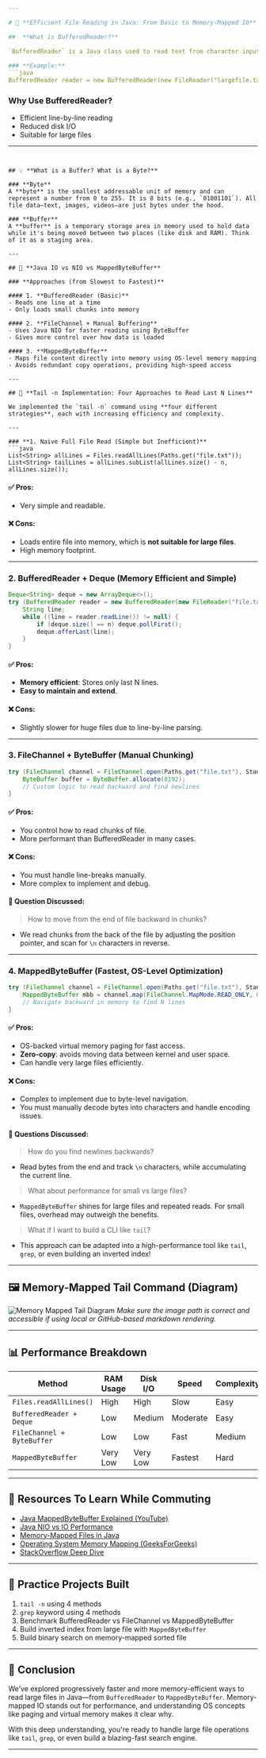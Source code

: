 ```yaml
---

# 📖 **Efficient File Reading in Java: From Basic to Memory-Mapped IO**

##  **What is BufferedReader?**

`BufferedReader` is a Java class used to read text from character input streams efficiently. It’s “buffered” because it reads chunks of characters into a buffer, minimizing the number of I/O calls (which are expensive).

### **Example:**
```java
BufferedReader reader = new BufferedReader(new FileReader("largefile.txt"));
```

### **Why Use BufferedReader?**
- Efficient line-by-line reading
- Reduced disk I/O
- Suitable for large files

---
```


## 💡 **What is a Buffer? What is a Byte?**

### **Byte**
A **byte** is the smallest addressable unit of memory and can represent a number from 0 to 255. It is 8 bits (e.g., `01001101`). All file data—text, images, videos—are just bytes under the hood.

### **Buffer**
A **buffer** is a temporary storage area in memory used to hold data while it's being moved between two places (like disk and RAM). Think of it as a staging area.

---

## 🔁 **Java IO vs NIO vs MappedByteBuffer**

### **Approaches (from Slowest to Fastest)**

#### 1. **BufferedReader (Basic)**
- Reads one line at a time
- Only loads small chunks into memory

#### 2. **FileChannel + Manual Buffering**
- Uses Java NIO for faster reading using ByteBuffer
- Gives more control over how data is loaded

#### 3. **MappedByteBuffer**
- Maps file content directly into memory using OS-level memory mapping
- Avoids redundant copy operations, providing high-speed access

---

## 📂 **Tail -n Implementation: Four Approaches to Read Last N Lines**

We implemented the `tail -n` command using **four different strategies**, each with increasing efficiency and complexity.

---

### **1. Naive Full File Read (Simple but Inefficient)**
```java
List<String> allLines = Files.readAllLines(Paths.get("file.txt"));
List<String> tailLines = allLines.subList(allLines.size() - n, allLines.size());
```

#### ✅ Pros:
- Very simple and readable.

#### ❌ Cons:
- Loads entire file into memory, which is **not suitable for large files**.
- High memory footprint.

---

### **2. BufferedReader + Deque (Memory Efficient and Simple)**
```java
Deque<String> deque = new ArrayDeque<>();
try (BufferedReader reader = new BufferedReader(new FileReader("file.txt"))) {
    String line;
    while ((line = reader.readLine()) != null) {
        if (deque.size() == n) deque.pollFirst();
        deque.offerLast(line);
    }
}
```

#### ✅ Pros:
- **Memory efficient**: Stores only last N lines.
- **Easy to maintain and extend**.

#### ❌ Cons:
- Slightly slower for huge files due to line-by-line parsing.

---

### **3. FileChannel + ByteBuffer (Manual Chunking)**
```java
try (FileChannel channel = FileChannel.open(Paths.get("file.txt"), StandardOpenOption.READ)) {
    ByteBuffer buffer = ByteBuffer.allocate(8192);
    // Custom logic to read backward and find newlines
}
```

#### ✅ Pros:
- You control how to read chunks of file.
- More performant than BufferedReader in many cases.

#### ❌ Cons:
- You must handle line-breaks manually.
- More complex to implement and debug.

#### 🧠 Question Discussed:
> How to move from the end of file backward in chunks?
- We read chunks from the back of the file by adjusting the position pointer, and scan for `\n` characters in reverse.

---

### **4. MappedByteBuffer (Fastest, OS-Level Optimization)**
```java
try (FileChannel channel = FileChannel.open(Paths.get("file.txt"), StandardOpenOption.READ)) {
    MappedByteBuffer mbb = channel.map(FileChannel.MapMode.READ_ONLY, 0, channel.size());
    // Navigate backward in memory to find N lines
}
```

#### ✅ Pros:
- OS-backed virtual memory paging for fast access.
- **Zero-copy**: avoids moving data between kernel and user space.
- Can handle very large files efficiently.

#### ❌ Cons:
- Complex to implement due to byte-level navigation.
- You must manually decode bytes into characters and handle encoding issues.

#### 🧠 Questions Discussed:
> How do you find newlines backwards?
- Read bytes from the end and track `\n` characters, while accumulating the current line.

> What about performance for small vs large files?
- `MappedByteBuffer` shines for large files and repeated reads. For small files, overhead may outweigh the benefits.

> What if I want to build a CLI like `tail`?
- This approach can be adapted into a high-performance tool like `tail`, `grep`, or even building an inverted index!

---

## 🖼️ **Memory-Mapped Tail Command (Diagram)**

![Memory Mapped Tail Diagram](/example_image.png)
*Make sure the image path is correct and accessible if using local or GitHub-based markdown rendering.*

---

## 📊 **Performance Breakdown**
| Method | RAM Usage | Disk I/O | Speed | Complexity |
|--------|-----------|----------|--------|------------|
| `Files.readAllLines()` | High | High | Slow | Easy |
| `BufferedReader + Deque` | Low | Medium | Moderate | Easy |
| `FileChannel + ByteBuffer` | Low | Low | Fast | Medium |
| `MappedByteBuffer` | Very Low | Very Low | Fastest | Hard |

---

## 📘 **Resources To Learn While Commuting**

- [Java MappedByteBuffer Explained (YouTube)](https://www.youtube.com/watch?v=UlZcFLu3kCg)
- [Java NIO vs IO Performance](https://www.baeldung.com/java-nio-vs-io)
- [Memory-Mapped Files in Java](https://www.baeldung.com/java-memory-mapped-file)
- [Operating System Memory Mapping (GeeksForGeeks)](https://www.geeksforgeeks.org/memory-mapped-files-in-os/)
- [StackOverflow Deep Dive](https://stackoverflow.com/questions/1605332/java-nio-filechannel-versus-fileoutputstream-performance-usefulness)

---

## 📌 **Practice Projects Built**

1. `tail -n` using 4 methods
2. `grep` keyword using 4 methods
3. Benchmark BufferedReader vs FileChannel vs MappedByteBuffer
4. Build inverted index from large file with `MappedByteBuffer`
5. Build binary search on memory-mapped sorted file

---

## 📝 **Conclusion**

We’ve explored progressively faster and more memory-efficient ways to read large files in Java—from `BufferedReader` to `MappedByteBuffer`. Memory-mapped IO stands out for performance, and understanding OS concepts like paging and virtual memory makes it clear why.

With this deep understanding, you're ready to handle large file operations like `tail`, `grep`, or even build a blazing-fast search engine.

---
